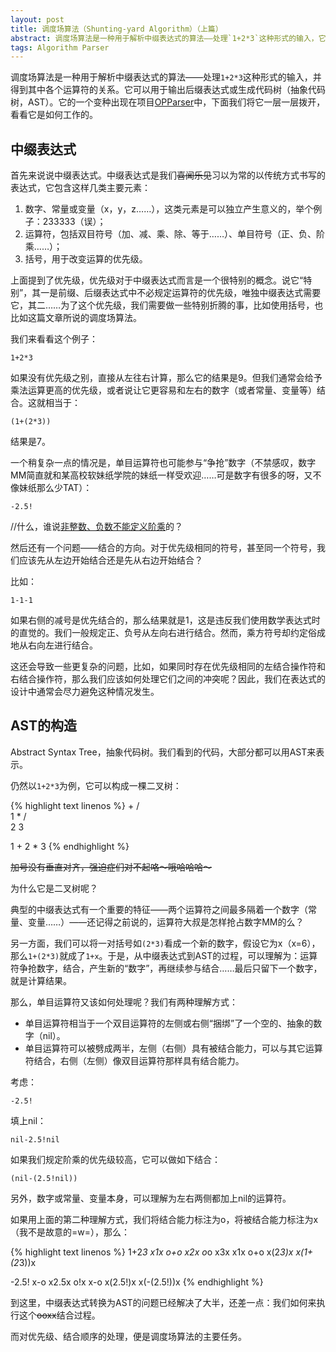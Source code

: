 ```yaml
---
layout: post
title: 调度场算法（Shunting-yard Algorithm）（上篇）
abstract: 调度场算法是一种用于解析中缀表达式的算法——处理`1+2*3`这种形式的输入，它可以用于输出后缀表达式或生成代码树（抽象代码树，AST）。
tags: Algorithm Parser
---
```


调度场算法是一种用于解析中缀表达式的算法——处理`1+2*3`这种形式的输入，并得到其中各个运算符的关系。它可以用于输出后缀表达式或生成代码树（抽象代码树，AST）。它的一个变种出现在项目[OPParser](https://github.com/hczhcz/opparser)中，下面我们将它一层一层拨开，看看它是如何工作的。

中缀表达式
---

首先来说说中缀表达式。中缀表达式是我们<del>喜闻乐见</del>习以为常的以传统方式书写的表达式，它包含这样几类主要元素：

1. 数字、常量或变量（x，y，z……），这类元素是可以独立产生意义的，举个例子：233333（误）；
2. 运算符，包括双目符号（加、减、乘、除、等于……）、单目符号（正、负、阶乘……）；
3. 括号，用于改变运算的优先级。

上面提到了优先级，优先级对于中缀表达式而言是一个很特别的概念。说它“特别”，其一是前缀、后缀表达式中不必规定运算符的优先级，唯独中缀表达式需要它，其二……为了这个优先级，我们需要做一些特别折腾的事，比如使用括号，也比如这篇文章所说的调度场算法。

我们来看看这个例子：

`1+2*3`

如果没有优先级之别，直接从左往右计算，那么它的结果是9。但我们通常会给予乘法运算更高的优先级，或者说让它更容易和左右的数字（或者常量、变量等）结合。这就相当于：

`(1+(2*3))`

结果是7。

一个稍复杂一点的情况是，单目运算符也可能参与“争抢”数字（不禁感叹，数字MM简直就和某高校软妹纸学院的妹纸一样受欢迎……可是数字有很多的呀，又不像妹纸那么少TAT）：

`-2.5!`

//什么，谁说[非整数、负数不能定义阶乘](http://en.wikipedia.org/wiki/Gamma_function)的？

然后还有一个问题——结合的方向。对于优先级相同的符号，甚至同一个符号，我们应该先从左边开始结合还是先从右边开始结合？

比如：

`1-1-1`

如果右侧的减号是优先结合的，那么结果就是1，这是违反我们使用数学表达式时的直觉的。我们一般规定正、负号从左向右进行结合。然而，乘方符号却约定俗成地从右向左进行结合。

这还会导致一些更复杂的问题，比如，如果同时存在优先级相同的左结合操作符和右结合操作符，那么我们应该如何处理它们之间的冲突呢？因此，我们在表达式的设计中通常会尽力避免这种情况发生。

AST的构造
---

Abstract Syntax Tree，抽象代码树。我们看到的代码，大部分都可以用AST来表示。

仍然以`1+2*3`为例，它可以构成一棵二叉树：

{% highlight text linenos %}
   +
 /   \
1     *
     / \
    2   3

1 + 2 * 3
{% endhighlight %}

<del>加号没有垂直对齐，强迫症们对不起咯～哦哈哈哈～</del>

为什么它是二叉树呢？

典型的中缀表达式有一个重要的特征——两个运算符之间最多隔着一个数字（常量、变量……）——还记得之前说的，运算符大叔是怎样抢占数字MM的么？

另一方面，我们可以将一对括号如`(2*3)`看成一个新的数字，假设它为x（x=6），那么`1+(2*3)`就成了`1+x`。于是，从中缀表达式到AST的过程，可以理解为：运算符争抢数字，结合，产生新的“数字”，再继续参与结合……最后只留下一个数字，就是计算结果。

那么，单目运算符又该如何处理呢？我们有两种理解方式：

* 单目运算符相当于一个双目运算符的左侧或右侧“捆绑”了一个空的、抽象的数字（nil）。
* 单目运算符可以被劈成两半，左侧（右侧）具有被结合能力，可以与其它运算符结合，右侧（左侧）像双目运算符那样具有结合能力。

考虑：

`-2.5!`

填上nil：

`nil-2.5!nil`

如果我们规定阶乘的优先级较高，它可以做如下结合：

`(nil-(2.5!nil))`

另外，数字或常量、变量本身，可以理解为左右两侧都加上nil的运算符。

如果用上面的第二种理解方式，我们将结合能力标注为o，将被结合能力标注为x（我不是故意的=w=），那么：

{% highlight text linenos %}
1+2*3
x1x o+o x2x o*o x3x
x1x o+o x(2*3)x
x(1+(2*3))x

-2.5!
x-o x2.5x o!x
x-o x(2.5!)x
x(-(2.5!))x
{% endhighlight %}

到这里，中缀表达式转换为AST的问题已经解决了大半，还差一点：我们如何来执行这个<del>ooxx</del>结合过程。

而对优先级、结合顺序的处理，便是调度场算法的主要任务。
